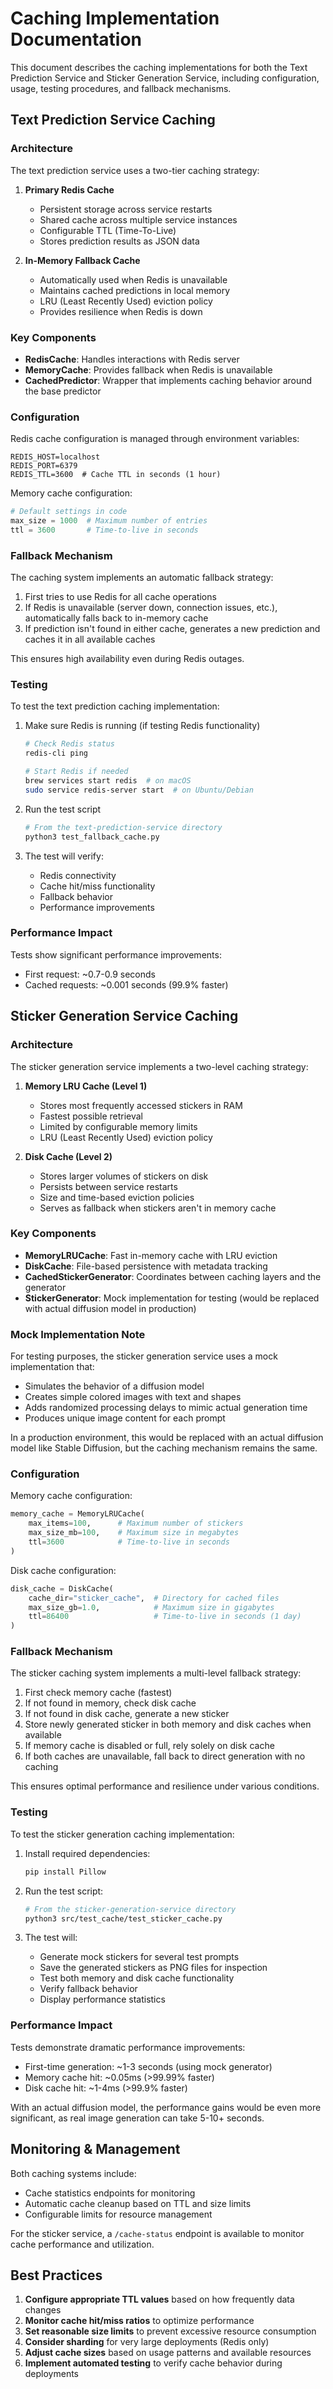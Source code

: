 # Caching Implementation Documentation

This document describes the caching implementations for both the Text Prediction Service and Sticker Generation Service, including configuration, usage, testing procedures, and fallback mechanisms.

## Text Prediction Service Caching

### Architecture
The text prediction service uses a two-tier caching strategy:

1. **Primary Redis Cache**
   - Persistent storage across service restarts
   - Shared cache across multiple service instances
   - Configurable TTL (Time-To-Live)
   - Stores prediction results as JSON data

2. **In-Memory Fallback Cache**
   - Automatically used when Redis is unavailable
   - Maintains cached predictions in local memory
   - LRU (Least Recently Used) eviction policy
   - Provides resilience when Redis is down

### Key Components

- **RedisCache**: Handles interactions with Redis server
- **MemoryCache**: Provides fallback when Redis is unavailable
- **CachedPredictor**: Wrapper that implements caching behavior around the base predictor

### Configuration

Redis cache configuration is managed through environment variables:
```
REDIS_HOST=localhost
REDIS_PORT=6379
REDIS_TTL=3600  # Cache TTL in seconds (1 hour)
```

Memory cache configuration:
```python
# Default settings in code
max_size = 1000  # Maximum number of entries
ttl = 3600       # Time-to-live in seconds
```

### Fallback Mechanism

The caching system implements an automatic fallback strategy:

1. First tries to use Redis for all cache operations
2. If Redis is unavailable (server down, connection issues, etc.), automatically falls back to in-memory cache
3. If prediction isn't found in either cache, generates a new prediction and caches it in all available caches

This ensures high availability even during Redis outages.

### Testing

To test the text prediction caching implementation:

1. Make sure Redis is running (if testing Redis functionality)
   ```bash
   # Check Redis status
   redis-cli ping
   
   # Start Redis if needed
   brew services start redis  # on macOS
   sudo service redis-server start  # on Ubuntu/Debian
   ```

2. Run the test script
   ```bash
   # From the text-prediction-service directory
   python3 test_fallback_cache.py
   ```

3. The test will verify:
   - Redis connectivity
   - Cache hit/miss functionality
   - Fallback behavior
   - Performance improvements

### Performance Impact

Tests show significant performance improvements:
- First request: ~0.7-0.9 seconds
- Cached requests: ~0.001 seconds (99.9% faster)

## Sticker Generation Service Caching

### Architecture
The sticker generation service implements a two-level caching strategy:

1. **Memory LRU Cache (Level 1)**
   - Stores most frequently accessed stickers in RAM
   - Fastest possible retrieval
   - Limited by configurable memory limits
   - LRU (Least Recently Used) eviction policy

2. **Disk Cache (Level 2)**
   - Stores larger volumes of stickers on disk
   - Persists between service restarts
   - Size and time-based eviction policies
   - Serves as fallback when stickers aren't in memory cache

### Key Components

- **MemoryLRUCache**: Fast in-memory cache with LRU eviction
- **DiskCache**: File-based persistence with metadata tracking
- **CachedStickerGenerator**: Coordinates between caching layers and the generator
- **StickerGenerator**: Mock implementation for testing (would be replaced with actual diffusion model in production)

### Mock Implementation Note

For testing purposes, the sticker generation service uses a mock implementation that:
- Simulates the behavior of a diffusion model
- Creates simple colored images with text and shapes
- Adds randomized processing delays to mimic actual generation time
- Produces unique image content for each prompt

In a production environment, this would be replaced with an actual diffusion model like Stable Diffusion, but the caching mechanism remains the same.

### Configuration

Memory cache configuration:
```python
memory_cache = MemoryLRUCache(
    max_items=100,      # Maximum number of stickers
    max_size_mb=100,    # Maximum size in megabytes
    ttl=3600            # Time-to-live in seconds
)
```

Disk cache configuration:
```python
disk_cache = DiskCache(
    cache_dir="sticker_cache",  # Directory for cached files
    max_size_gb=1.0,            # Maximum size in gigabytes
    ttl=86400                   # Time-to-live in seconds (1 day)
)
```

### Fallback Mechanism

The sticker caching system implements a multi-level fallback strategy:

1. First check memory cache (fastest)
2. If not found in memory, check disk cache
3. If not found in disk cache, generate a new sticker
4. Store newly generated sticker in both memory and disk caches when available
5. If memory cache is disabled or full, rely solely on disk cache
6. If both caches are unavailable, fall back to direct generation with no caching

This ensures optimal performance and resilience under various conditions.

### Testing

To test the sticker generation caching implementation:

1. Install required dependencies:
   ```bash
   pip install Pillow
   ```

2. Run the test script:
   ```bash
   # From the sticker-generation-service directory
   python3 src/test_cache/test_sticker_cache.py
   ```

3. The test will:
   - Generate mock stickers for several test prompts
   - Save the generated stickers as PNG files for inspection
   - Test both memory and disk cache functionality
   - Verify fallback behavior
   - Display performance statistics

### Performance Impact

Tests demonstrate dramatic performance improvements:
- First-time generation: ~1-3 seconds (using mock generator)
- Memory cache hit: ~0.05ms (>99.99% faster)
- Disk cache hit: ~1-4ms (>99.9% faster)

With an actual diffusion model, the performance gains would be even more significant, as real image generation can take 5-10+ seconds.

## Monitoring & Management

Both caching systems include:
- Cache statistics endpoints for monitoring
- Automatic cache cleanup based on TTL and size limits
- Configurable limits for resource management

For the sticker service, a `/cache-status` endpoint is available to monitor cache performance and utilization.

## Best Practices

1. **Configure appropriate TTL values** based on how frequently data changes
2. **Monitor cache hit/miss ratios** to optimize performance
3. **Set reasonable size limits** to prevent excessive resource consumption
4. **Consider sharding** for very large deployments (Redis only)
5. **Adjust cache sizes** based on usage patterns and available resources
6. **Implement automated testing** to verify cache behavior during deployments